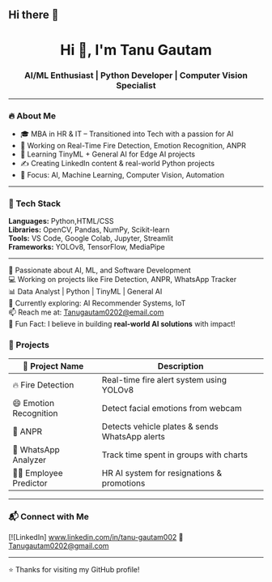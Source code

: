 ## Hi there 👋


<h1 align="center">Hi 👋, I'm Tanu Gautam </h1>
<h3 align="center">AI/ML Enthusiast | Python Developer | Computer Vision Specialist</h3>

---

### 🔥 About Me

- 🎓 MBA in HR & IT – Transitioned into Tech with a passion for AI
- 🤖 Working on Real-Time Fire Detection, Emotion Recognition, ANPR
- 🌱 Learning TinyML + General AI for Edge AI projects
- ✍️ Creating LinkedIn content & real-world Python projects
- 🧠 Focus: AI, Machine Learning, Computer Vision, Automation

---

### 🧰 Tech Stack

**Languages:** Python,HTML/CSS  
**Libraries:** OpenCV, Pandas, NumPy, Scikit-learn  
**Tools:** VS Code, Google Colab, Jupyter, Streamlit  
**Frameworks:** YOLOv8, TensorFlow, MediaPipe


---


🚀 Passionate about AI, ML, and Software Development  
💻 Working on projects like Fire Detection, ANPR, WhatsApp Tracker  
📊 Data Analyst | Python | TinyML | General AI  
🌱 Currently exploring: AI Recommender Systems, IoT  
📫 Reach me at: Tanugautam0202@email.com  
🧠 Fun Fact: I believe in building **real-world AI solutions** with impact!

### 🚀 Projects

| 🔧 Project Name | Description |
|----------------|-------------|
| 🔥 Fire Detection | Real-time fire alert system using YOLOv8 |
| 😄 Emotion Recognition | Detect facial emotions from webcam |
| 🚗 ANPR | Detects vehicle plates & sends WhatsApp alerts |
| 🧮 WhatsApp Analyzer | Track time spent in groups with charts |
| 🧑‍💼 Employee Predictor | HR AI system for resignations & promotions |

---

### 📬 Connect with Me

[![LinkedIn]  www.linkedin.com/in/tanu-gautam002
📧 Tanugautam0202@gmail.com

---

⭐ Thanks for visiting my GitHub profile!
